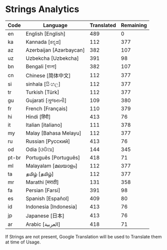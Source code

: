 # Strings Analytics


| Code | Language | Translated | Remaining |
|----|-------|-------|---|
| en | English [English] | 489 | 0 |
| ka | Kannada [ಕನ್ನಡ] | 112 | 377 |
| az | Azerbaijan [Azərbaycan] | 382 | 107 |
| uz | Uzbekcha [Uzbekcha] | 391 | 98 |
| bn | Bengali [বাংলা] | 382 | 107 |
| cn | Chinese [简体中文] | 112 | 377 |
| si | sinhala [සිංහල] | 112 | 377 |
| tr | Turkish [Türk] | 112 | 377 |
| gu | Gujarati [ગુજરાતી] | 109 | 380 |
| fr | French [Français] | 110 | 379 |
| hi | Hindi [हिंदी] | 413 | 76 |
| it | Italian [italiano] | 111 | 378 |
| my | Malay [Bahasa Melayu] | 112 | 377 |
| ru | Russian [Русский] | 413 | 76 |
| od | Odia [ଓଡିଆ] | 144 | 345 |
| pt-br | Português [Português] | 418 | 71 |
| ml | Malayalam [മലയാളം] | 112 | 377 |
| ta | தமிழ் [தமிழ்] | 112 | 377 |
| mr | Marathi [मराठी] | 131 | 358 |
| fa | Persian [Farsi] | 391 | 98 |
| es | Spanish [Español] | 409 | 80 |
| id | Indonesia [Indonesia] | 413 | 76 |
| jp | Japanese [日本] | 413 | 76 |
| ar | Arabic [العربية] | 418 | 71 |


If Strings are not present, Google Translation will be used to Translate them at time of Usage.